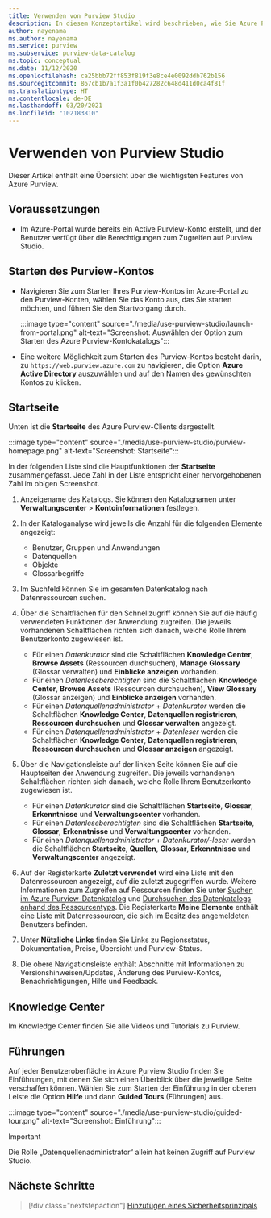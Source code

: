 ```yaml
---
title: Verwenden von Purview Studio
description: In diesem Konzeptartikel wird beschrieben, wie Sie Azure Purview Studio verwenden.
author: nayenama
ms.author: nayenama
ms.service: purview
ms.subservice: purview-data-catalog
ms.topic: conceptual
ms.date: 11/12/2020
ms.openlocfilehash: ca25bbb72ff853f819f3e8ce4e0092ddb762b156
ms.sourcegitcommit: 867cb1b7a1f3a1f0b427282c648d411d0ca4f81f
ms.translationtype: HT
ms.contentlocale: de-DE
ms.lasthandoff: 03/20/2021
ms.locfileid: "102183810"
---
```

# <a name="use-purview-studio"></a>Verwenden von Purview Studio

Dieser Artikel enthält eine Übersicht über die wichtigsten Features von Azure Purview.

## <a name="prerequisites"></a>Voraussetzungen

* Im Azure-Portal wurde bereits ein Active Purview-Konto erstellt, und der Benutzer verfügt über die Berechtigungen zum Zugreifen auf Purview Studio.

## <a name="launch-purview-account"></a>Starten des Purview-Kontos

* Navigieren Sie zum Starten Ihres Purview-Kontos im Azure-Portal zu den Purview-Konten, wählen Sie das Konto aus, das Sie starten möchten, und führen Sie den Startvorgang durch.

   :::image type="content" source="./media/use-purview-studio/launch-from-portal.png" alt-text="Screenshot: Auswählen der Option zum Starten des Azure Purview-Kontokatalogs":::

* Eine weitere Möglichkeit zum Starten des Purview-Kontos besteht darin, zu `https://web.purview.azure.com` zu navigieren, die Option **Azure Active Directory** auszuwählen und auf den Namen des gewünschten Kontos zu klicken.

## <a name="home-page"></a>Startseite

Unten ist die **Startseite** des Azure Purview-Clients dargestellt.

 :::image type="content" source="./media/use-purview-studio/purview-homepage.png" alt-text="Screenshot: Startseite":::

In der folgenden Liste sind die Hauptfunktionen der **Startseite** zusammengefasst. Jede Zahl in der Liste entspricht einer hervorgehobenen Zahl im obigen Screenshot.

1. Anzeigename des Katalogs. Sie können den Katalognamen unter **Verwaltungscenter** > **Kontoinformationen** festlegen.

2. In der Kataloganalyse wird jeweils die Anzahl für die folgenden Elemente angezeigt:
    - Benutzer, Gruppen und Anwendungen
    - Datenquellen
    - Objekte
    - Glossarbegriffe

3. Im Suchfeld können Sie im gesamten Datenkatalog nach Datenressourcen suchen.

4. Über die Schaltflächen für den Schnellzugriff können Sie auf die häufig verwendeten Funktionen der Anwendung zugreifen. Die jeweils vorhandenen Schaltflächen richten sich danach, welche Rolle Ihrem Benutzerkonto zugewiesen ist.

    - Für einen *Datenkurator* sind die Schaltflächen **Knowledge Center**, **Browse Assets** (Ressourcen durchsuchen), **Manage Glossary** (Glossar verwalten) und **Einblicke anzeigen** vorhanden.
    - Für einen *Datenleseberechtigten* sind die Schaltflächen **Knowledge Center**, **Browse Assets** (Ressourcen durchsuchen), **View Glossary** (Glossar anzeigen) und **Einblicke anzeigen** vorhanden.
    - Für einen *Datenquellenadministrator* + *Datenkurator* werden die Schaltflächen **Knowledge Center**, **Datenquellen registrieren**, **Ressourcen durchsuchen** und **Glossar verwalten** angezeigt.
    - Für einen *Datenquellenadministrator* + *Datenleser* werden die Schaltflächen **Knowledge Center**, **Datenquellen registrieren**, **Ressourcen durchsuchen** und **Glossar anzeigen** angezeigt.

5. Über die Navigationsleiste auf der linken Seite können Sie auf die Hauptseiten der Anwendung zugreifen. Die jeweils vorhandenen Schaltflächen richten sich danach, welche Rolle Ihrem Benutzerkonto zugewiesen ist.

    - Für einen *Datenkurator* sind die Schaltflächen **Startseite**, **Glossar**, **Erkenntnisse** und **Verwaltungscenter** vorhanden.
    - Für einen *Datenleseberechtigten* sind die Schaltflächen **Startseite**, **Glossar**, **Erkenntnisse** und **Verwaltungscenter** vorhanden.
    - Für einen *Datenquellenadministrator* + *Datenkurator/-leser* werden die Schaltflächen **Startseite**, **Quellen**, **Glossar**, **Erkenntnisse** und **Verwaltungscenter** angezeigt.
  
6. Auf der Registerkarte **Zuletzt verwendet** wird eine Liste mit den Datenressourcen angezeigt, auf die zuletzt zugegriffen wurde. Weitere Informationen zum Zugreifen auf Ressourcen finden Sie unter [Suchen im Azure Purview-Datenkatalog](how-to-search-catalog.md) und [Durchsuchen des Datenkatalogs anhand des Ressourcentyps](how-to-browse-catalog.md#browse-experience).  Die Registerkarte **Meine Elemente** enthält eine Liste mit Datenressourcen, die sich im Besitz des angemeldeten Benutzers befinden.
7. Unter **Nützliche Links** finden Sie Links zu Regionsstatus, Dokumentation, Preise, Übersicht und Purview-Status.
8. Die obere Navigationsleiste enthält Abschnitte mit Informationen zu Versionshinweisen/Updates, Änderung des Purview-Kontos, Benachrichtigungen, Hilfe und Feedback.

## <a name="knowledge-center"></a>Knowledge Center

Im Knowledge Center finden Sie alle Videos und Tutorials zu Purview.

## <a name="guided-tours"></a>Führungen

Auf jeder Benutzeroberfläche in Azure Purview Studio finden Sie Einführungen, mit denen Sie sich einen Überblick über die jeweilige Seite verschaffen können. Wählen Sie zum Starten der Einführung in der oberen Leiste die Option **Hilfe** und dann **Guided Tours** (Führungen) aus.

:::image type="content" source="./media/use-purview-studio/guided-tour.png" alt-text="Screenshot: Einführung":::

> [!Important]
   > Die Rolle „Datenquellenadministrator“ allein hat keinen Zugriff auf Purview Studio.

## <a name="next-steps"></a>Nächste Schritte

> [!div class="nextstepaction"]
> [Hinzufügen eines Sicherheitsprinzipals](tutorial-scan-data.md)

